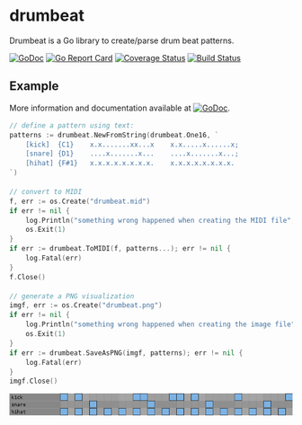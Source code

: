 # drumbeat

Drumbeat is a Go library to create/parse drum beat patterns.

[![GoDoc](https://godoc.org/github.com/mattetti/drumbeat?status.svg)](https://godoc.org/github.com/mattetti/drumbeat)
[![Go Report Card](https://goreportcard.com/badge/github.com/mattetti/drumbeat)](https://goreportcard.com/report/github.com/mattetti/drumbeat)
[![Coverage Status](https://codecov.io/gh/mattetti/drumbeat/graph/badge.svg)](https://codecov.io/gh/mattetti/drumbeat)
[![Build Status](https://travis-ci.org/mattetti/drumbeat.svg)](https://travis-ci.org/mattetti/drumbeat)

## Example

More information and documentation available at [![GoDoc](https://godoc.org/github.com/mattetti/drumbeat?status.svg)](https://godoc.org/github.com/mattetti/drumbeat).

```go
// define a pattern using text:
patterns := drumbeat.NewFromString(drumbeat.One16, `
	[kick]	{C1}	x.x.......xx...x	x.x.....x......x;
	[snare]	{D1}	....x.......x...	....x.......x...;
	[hihat]	{F#1}	x.x.x.x.x.x.x.x.	x.x.x.x.x.x.x.x.
`)

// convert to MIDI
f, err := os.Create("drumbeat.mid")
if err != nil {
    log.Println("something wrong happened when creating the MIDI file", err)
    os.Exit(1)
}
if err := drumbeat.ToMIDI(f, patterns...); err != nil {
    log.Fatal(err)
}
f.Close()

// generate a PNG visualization
imgf, err := os.Create("drumbeat.png")
if err != nil {
    log.Println("something wrong happened when creating the image file", err)
    os.Exit(1)
}
if err := drumbeat.SaveAsPNG(imgf, patterns); err != nil {
    log.Fatal(err)
}
imgf.Close()
```

![png output](https://github.com/mattetti/drumbeat/blob/master/example.png?raw=true)
